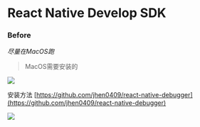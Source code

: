 # React Native Develop SDK

### Before

*尽量在MacOS跑*

> MacOS需要安装的

![](http://oxzz0e76z.bkt.clouddn.com/100609.png)

安装方法 [https://github.com/jhen0409/react-native-debugger](https://github.com/jhen0409/react-native-debugger)

![](http://oxzz0e76z.bkt.clouddn.com/100729.png)

